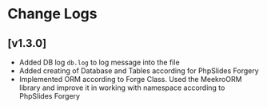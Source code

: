 # Change Logs

## [v1.3.0]

- Added DB log `db.log` to log message into the file
- Added creating of Database and Tables according for PhpSlides Forgery
- Implemented ORM according to Forge Class. Used the MeekroORM library and improve it in working with namespace according to PhpSlides Forgery